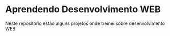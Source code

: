 # Aprendendo Desenvolvimento WEB

Neste repositorio estão alguns projetos onde treinei sobre desenvolvimento WEB
